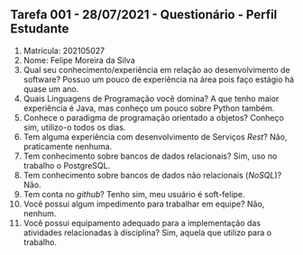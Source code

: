 ## Tarefa 001 - 28/07/2021 - Questionário - Perfil Estudante

1. Matrícula: 202105027
2. Nome: Felipe Moreira da Silva
3. Qual seu conhecimento/experiência em relação ao desenvolvimento de software?
	Possuo um pouco de experiência na área pois faço estágio há quase um ano.
4. Quais Linguagens de Programação você domina?
	A que tenho maior experiência é Java, mas conheço um pouco sobre Python também.
5. Conhece o paradigma de programação orientado a objetos?
	Conheço sim, utilizo-o todos os dias.
6. Tem alguma experiência com desenvolvimento de Serviços _Rest_?
	Não, praticamente nenhuma.
7. Tem conhecimento sobre bancos de dados relacionais?
	Sim, uso no trabalho o PostgreSQL.
8. Tem conhecimento sobre bancos de dados não relacionais (_NoSQL_)?
	Não.
9. Tem conta no _github_?
	Tenho sim, meu usuário é soft-felipe.
10. Você possui algum impedimento para trabalhar em equipe?
  Não, nenhum.
11. Você possui equipamento adequado para a implementação das atividades relacionadas à disciplina?
  Sim, aquela que utilizo para o trabalho.
